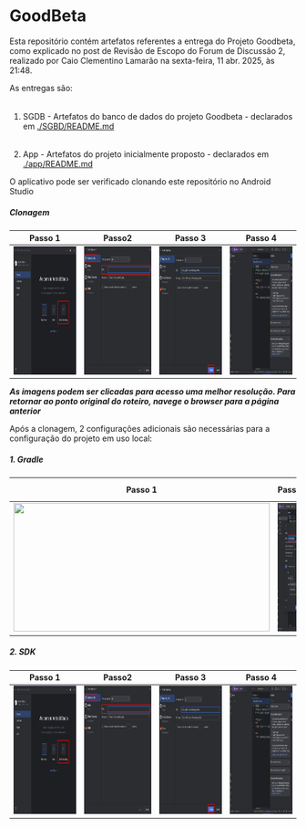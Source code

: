 # GoodBeta
Esta repositório contém artefatos referentes a entrega do Projeto Goodbeta, como explicado no post de Revisão de Escopo 
do Forum de Discussão 2, realizado por Caio Clementino Lamarão na sexta-feira, 11 abr. 2025, às 21:48.  

As entregas são:   
###### 
  1. SGDB - Artefatos do banco de dados do projeto Goodbeta - declarados em [./SGBD/README.md](./SGBD/README.md)
  
######  
  2. App - Artefatos do projeto inicialmente proposto - declarados em [./app/README.md](./app/README.md)

O aplicativo pode ser verificado clonando este repositório no Android Studio

##### Clonagem

| Passo 1                                             | Passo2                                             | Passo 3                                            | Passo 4                                            |
|:-:|:-:|:-:|:-:|
|<img src=img/android_1.jpeg width="450" height="225">|<img src=img/android_2.jpg width="450" height="225">|<img src=img/android_3.jpg width="450" height="225">|<img src=img/android_4.jpg width="450" height="225">|

**_As imagens podem ser clicadas para acesso uma melhor resolução. Para retornar ao ponto original do roteiro, navege o browser para a página anterior_**

Após a clonagem, 2 configurações adicionais são necessárias para a configuração do projeto em uso local:

##### 1. Gradle

| Passo 1                                             | Passo2                                             | Passo 3                                            | Passo 4                                            |
|:-:|:-:|:-:|:-:|
|<img src=img/gradle_1.jpeg width="450" height="225">|<img src=img/gradle_2.jpg width="450" height="225">|<img src=img/gradle_3.jpg width="450" height="225">|<img src=img/gradle_4.jpg width="450" height="225">|

##### 2. SDK 

| Passo 1                                             | Passo2                                             | Passo 3                                            | Passo 4                                            |
|:-:|:-:|:-:|:-:|
|<img src=img/android_1.jpeg width="450" height="225">|<img src=img/android_2.jpg width="450" height="225">|<img src=img/android_3.jpg width="450" height="225">|<img src=img/android_4.jpg width="450" height="225">|


  
